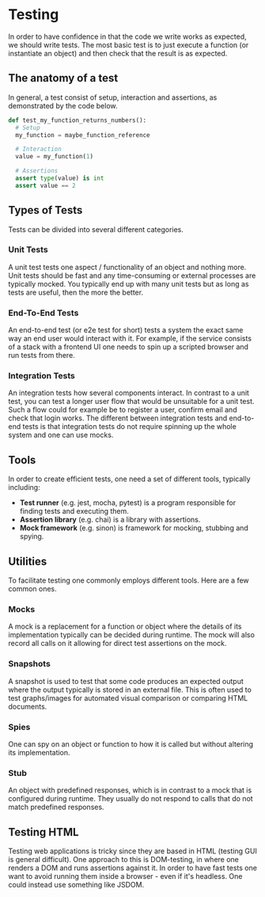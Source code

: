 # Testing

In order to have confidence in that the code we write works as expected, we
should write tests. The most basic test is to just execute a function (or
instantiate an object) and then check that the result is as expected.

## The anatomy of a test

In general, a test consist of setup, interaction and assertions, as demonstrated
by the code below.

```py
def test_my_function_returns_numbers():
  # Setup
  my_function = maybe_function_reference

  # Interaction
  value = my_function(1)

  # Assertions
  assert type(value) is int
  assert value == 2
```

## Types of Tests

Tests can be divided into several different categories.

### Unit Tests

A unit test tests one aspect / functionality of an object and nothing more. Unit
tests should be fast and any time-consuming or external processes are typically
mocked. You typically end up with many unit tests but as long as tests are
useful, then the more the better.

### End-To-End Tests

An end-to-end test (or e2e test for short) tests a system the exact same way an
end user would interact with it. For example, if the service consists of a stack
with a frontend UI one needs to spin up a scripted browser and run tests from
there.

### Integration Tests

An integration tests how several components interact. In contrast to a unit
test, you can test a longer user flow that would be unsuitable for a unit test.
Such a flow could for example be to register a user, confirm email and check
that login works. The different between integration tests and end-to-end tests
is that integration tests do not require spinning up the whole system and one
can use mocks.

## Tools

In order to create efficient tests, one need a set of different tools, typically
including:

- **Test runner** (e.g. jest, mocha, pytest) is a program responsible for
  finding tests and executing them.
- **Assertion library** (e.g. chai) is a library with assertions.
- **Mock framework** (e.g. sinon) is framework for mocking, stubbing and spying.

## Utilities

To facilitate testing one commonly employs different tools. Here are a few
common ones.

### Mocks

A mock is a replacement for a function or object where the details of its
implementation typically can be decided during runtime. The mock will also
record all calls on it allowing for direct test assertions on the mock.

### Snapshots

A snapshot is used to test that some code produces an expected output where the
output typically is stored in an external file. This is often used to test
graphs/images for automated visual comparison or comparing HTML documents.

### Spies

One can spy on an object or function to how it is called but without altering
its implementation.

### Stub

An object with predefined responses, which is in contrast to a mock that is
configured during runtime. They usually do not respond to calls that do not
match predefined responses.

## Testing HTML

Testing web applications is tricky since they are based in HTML (testing GUI is
general difficult). One approach to this is DOM-testing, in where one renders a
DOM and runs assertions against it. In order to have fast tests one want to
avoid running them inside a browser - even if it's headless. One could instead
use something like JSDOM.
